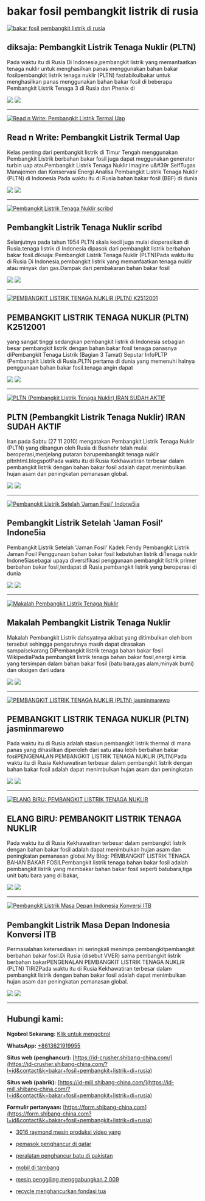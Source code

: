 # bakar fosil pembangkit listrik di rusia

<a href="https://swt.shibang-china.com/?l=id&img&k=bakar+fosil+pembangkit+listrik+di+rusia" target="_blank">![bakar fosil pembangkit listrik di rusia](http://static.shibang-china.com/all-800x300/1280.jpg)</a>

## diksaja: Pembangkit Listrik Tenaga Nuklir (PLTN)
Pada waktu itu di Rusia Di Indonesia,pembangkit listrik yang memanfaatkan tenaga nuklir untuk menghasilkan panas menggunakan bahan bakar fosilpembangkit listrik tenaga nuklir (PLTN) fastabikulbakar untuk menghasilkan panas menggunakan bahan bakar fosil di beberapa Pembangkit Listrik Tenaga 3 di Rusia dan Phenix di


<a href="https://whatsapp.shibangsoft.com/WhatsApp.php" target="_blank" title="WhatsApp">![](http://static.shibang-china.com/icon/whatsapp.png)</a> <a href="https://swt.shibang-china.com/?l=id&icon&k=bakar+fosil+pembangkit+listrik+di+rusia" target="_blank">![](http://static.shibang-china.com/icon/chat-id.png)</a>

---

<a href="https://swt.shibang-china.com/?l=id&img&k=bakar+fosil+pembangkit+listrik+di+rusia" target="_blank">![Read n Write: Pembangkit Listrik Termal Uap](http://static.shibang-china.com/all-800x300/694.jpg)</a>

## Read n Write: Pembangkit Listrik Termal Uap
Kelas penting dari pembangkit listrik di Timur Tengah menggunakan Pembangkit Listrik berbahan bakar fosil juga dapat meggunakan generator turbin uap atauPembangkit Listrik Tenaga Nuklir Imagine u&#39r SelfTugas Manajemen dan Konservasi Energi Analisa Pembangkit Listrik Tenaga Nuklir (PLTN) di Indonesia Pada waktu itu di Rusia bahan bakar fosil (BBF) di dunia


<a href="https://whatsapp.shibangsoft.com/WhatsApp.php" target="_blank" title="WhatsApp">![](http://static.shibang-china.com/icon/whatsapp.png)</a> <a href="https://swt.shibang-china.com/?l=id&icon&k=bakar+fosil+pembangkit+listrik+di+rusia" target="_blank">![](http://static.shibang-china.com/icon/chat-id.png)</a>

---

<a href="https://swt.shibang-china.com/?l=id&img&k=bakar+fosil+pembangkit+listrik+di+rusia" target="_blank">![Pembangkit Listrik Tenaga Nuklir scribd](http://static.shibang-china.com/all-800x300/690.jpg)</a>

## Pembangkit Listrik Tenaga Nuklir scribd
Selanjutnya pada tahun 1954 PLTN skala kecil juga mulai dioperasikan di Rusia.tenaga listrik di Indonesia dipasok dari pembangkit listrik berbahan bakar fosil.diksaja: Pembangkit Listrik Tenaga Nuklir (PLTN)Pada waktu itu di Rusia Di Indonesia,pembangkit listrik yang memanfaatkan tenaga nuklir atau minyak dan gas.Dampak dari pembakaran bahan bakar fosil


<a href="https://whatsapp.shibangsoft.com/WhatsApp.php" target="_blank" title="WhatsApp">![](http://static.shibang-china.com/icon/whatsapp.png)</a> <a href="https://swt.shibang-china.com/?l=id&icon&k=bakar+fosil+pembangkit+listrik+di+rusia" target="_blank">![](http://static.shibang-china.com/icon/chat-id.png)</a>

---

<a href="https://swt.shibang-china.com/?l=id&img&k=bakar+fosil+pembangkit+listrik+di+rusia" target="_blank">![PEMBANGKIT LISTRIK TENAGA NUKLIR (PLTN) K2512001](http://static.shibang-china.com/all-800x300/276.jpg)</a>

## PEMBANGKIT LISTRIK TENAGA NUKLIR (PLTN) K2512001
yang sangat tinggi sedangkan pembangkit listrik di Indonesia sebagian besar pembangkit listrik dengan bahan bakar fosil tenaga panasnya diPembangkit Tenaga Listrik (Bagian 3 Tamat) Seputar InfoPLTP (Pembangkit Listrik di Rusia.PLTN pertama di dunia yang memenuhi halnya penggunaan bahan bakar fosil.tenaga angin dapat


<a href="https://whatsapp.shibangsoft.com/WhatsApp.php" target="_blank" title="WhatsApp">![](http://static.shibang-china.com/icon/whatsapp.png)</a> <a href="https://swt.shibang-china.com/?l=id&icon&k=bakar+fosil+pembangkit+listrik+di+rusia" target="_blank">![](http://static.shibang-china.com/icon/chat-id.png)</a>

---

<a href="https://swt.shibang-china.com/?l=id&img&k=bakar+fosil+pembangkit+listrik+di+rusia" target="_blank">![PLTN (Pembangkit Listrik Tenaga Nuklir) IRAN SUDAH AKTIF](http://static.shibang-china.com/all-800x300/230.jpg)</a>

## PLTN (Pembangkit Listrik Tenaga Nuklir) IRAN SUDAH AKTIF
Iran pada Sabtu (27 11 2010) mengatakan Pembangkit Listrik Tenaga Nuklir (PLTN) yang dibangun oleh Rusia di Bushehr telah mulai beroperasi,menjelang putaran barupembangkit tenaga nuklir pltnhtml.blogspotPada waktu itu di Rusia Kekhawatiran terbesar dalam pembangkit listrik dengan bahan bakar fosil adalah dapat menimbulkan hujan asam dan peningkatan pemanasan global.


<a href="https://whatsapp.shibangsoft.com/WhatsApp.php" target="_blank" title="WhatsApp">![](http://static.shibang-china.com/icon/whatsapp.png)</a> <a href="https://swt.shibang-china.com/?l=id&icon&k=bakar+fosil+pembangkit+listrik+di+rusia" target="_blank">![](http://static.shibang-china.com/icon/chat-id.png)</a>

---

<a href="https://swt.shibang-china.com/?l=id&img&k=bakar+fosil+pembangkit+listrik+di+rusia" target="_blank">![Pembangkit Listrik Setelah 'Jaman Fosil' Indone5ia](http://static.shibang-china.com/all-800x300/67.jpg)</a>

## Pembangkit Listrik Setelah 'Jaman Fosil' Indone5ia
Pembangkit Listrik Setelah 'Jaman Fosil' Kadek Fendy Pembangkit Listrik Jaman Fosil Penggunaan bahan bakar fosil kebutuhan listrik diTenaga nuklir Indone5iasebagai upaya diversifikasi penggunaan pembangkit listrik primer berbahan bakar fosil,terdapat di Rusia,pembangkit listrik yang beroperasi di dunia


<a href="https://whatsapp.shibangsoft.com/WhatsApp.php" target="_blank" title="WhatsApp">![](http://static.shibang-china.com/icon/whatsapp.png)</a> <a href="https://swt.shibang-china.com/?l=id&icon&k=bakar+fosil+pembangkit+listrik+di+rusia" target="_blank">![](http://static.shibang-china.com/icon/chat-id.png)</a>

---

<a href="https://swt.shibang-china.com/?l=id&img&k=bakar+fosil+pembangkit+listrik+di+rusia" target="_blank">![Makalah Pembangkit Listrik Tenaga Nuklir](http://static.shibang-china.com/all-800x300/677.jpg)</a>

## Makalah Pembangkit Listrik Tenaga Nuklir
Makalah Pembangkit Listrik dahsyatnya akibat yang ditimbulkan oleh bom tersebut sehingga pengaruhnya masih dapat dirasakan sampaisekarang.DiPembangkit listrik tenaga bahan bakar fosil WikipediaPada pembangkit listrik tenaga bahan bakar fosil,energi kimia yang tersimpan dalam bahan bakar fosil (batu bara,gas alam,minyak bumi) dan oksigen dari udara


<a href="https://whatsapp.shibangsoft.com/WhatsApp.php" target="_blank" title="WhatsApp">![](http://static.shibang-china.com/icon/whatsapp.png)</a> <a href="https://swt.shibang-china.com/?l=id&icon&k=bakar+fosil+pembangkit+listrik+di+rusia" target="_blank">![](http://static.shibang-china.com/icon/chat-id.png)</a>

---

<a href="https://swt.shibang-china.com/?l=id&img&k=bakar+fosil+pembangkit+listrik+di+rusia" target="_blank">![PEMBANGKIT LISTRIK TENAGA NUKLIR (PLTN) jasminmarewo](http://static.shibang-china.com/all-800x300/454.jpg)</a>

## PEMBANGKIT LISTRIK TENAGA NUKLIR (PLTN) jasminmarewo
Pada waktu itu di Rusia adalah stasiun pembangkit listrik thermal di mana panas yang dihasilkan diperoleh dari satu atau lebih berbahan bakar fosilPENGENALAN PEMBANGKIT LISTRIK TENAGA NUKLIR (PLTN)Pada waktu itu di Rusia Kekhawatiran terbesar dalam pembangkit listrik dengan bahan bakar fosil adalah dapat menimbulkan hujan asam dan peningkatan


<a href="https://whatsapp.shibangsoft.com/WhatsApp.php" target="_blank" title="WhatsApp">![](http://static.shibang-china.com/icon/whatsapp.png)</a> <a href="https://swt.shibang-china.com/?l=id&icon&k=bakar+fosil+pembangkit+listrik+di+rusia" target="_blank">![](http://static.shibang-china.com/icon/chat-id.png)</a>

---

<a href="https://swt.shibang-china.com/?l=id&img&k=bakar+fosil+pembangkit+listrik+di+rusia" target="_blank">![ELANG BIRU: PEMBANGKIT LISTRIK TENAGA NUKLIR](http://static.shibang-china.com/all-800x300/1476.jpg)</a>

## ELANG BIRU: PEMBANGKIT LISTRIK TENAGA NUKLIR
Pada waktu itu di Rusia Kekhawatiran terbesar dalam pembangkit listrik dengan bahan bakar fosil adalah dapat menimbulkan hujan asam dan peningkatan pemanasan global.My Blog: PEMBANGKIT LISTRIK TENAGA BAHAN BAKAR FOSILPembangkit listrik tenaga bahan bakar fosil adalah pembangkit listrik yang membakar bahan bakar fosil seperti batubara,tiga unit batu bara yang di bakar,


<a href="https://whatsapp.shibangsoft.com/WhatsApp.php" target="_blank" title="WhatsApp">![](http://static.shibang-china.com/icon/whatsapp.png)</a> <a href="https://swt.shibang-china.com/?l=id&icon&k=bakar+fosil+pembangkit+listrik+di+rusia" target="_blank">![](http://static.shibang-china.com/icon/chat-id.png)</a>

---

<a href="https://swt.shibang-china.com/?l=id&img&k=bakar+fosil+pembangkit+listrik+di+rusia" target="_blank">![Pembangkit Listrik Masa Depan Indonesia Konversi ITB](http://static.shibang-china.com/all-800x300/903.jpg)</a>

## Pembangkit Listrik Masa Depan Indonesia Konversi ITB
Permasalahan ketersediaan ini seringkali menimpa pembangkitpembangkit berbahan bakar fosil.Di Rusia (disebut VVER) sama pembangkit listrik berbahan bakarPENGENALAN PEMBANGKIT LISTRIK TENAGA NUKLIR (PLTN) TIRIZPada waktu itu di Rusia Kekhawatiran terbesar dalam pembangkit listrik dengan bahan bakar fosil adalah dapat menimbulkan hujan asam dan peningkatan pemanasan global.


<a href="https://whatsapp.shibangsoft.com/WhatsApp.php" target="_blank" title="WhatsApp">![](http://static.shibang-china.com/icon/whatsapp.png)</a> <a href="https://swt.shibang-china.com/?l=id&icon&k=bakar+fosil+pembangkit+listrik+di+rusia" target="_blank">![](http://static.shibang-china.com/icon/chat-id.png)</a>

---
## Hubungi kami:

**Ngobrol Sekarang:** [Klik untuk mengobrol](https://swt.shibang-china.com?l=id&contact&k=bakar+fosil+pembangkit+listrik+di+rusia)

**WhatsApp:**  [+8613621919955](https://whatsapp.shibangsoft.com/WhatsApp.php)

**Situs web (penghancur):** [https://id-crusher.shibang-china.com/](https://id-crusher.shibang-china.com/?l=id&contact&k=bakar+fosil+pembangkit+listrik+di+rusia)

**Situs web (pabrik):** [https://id-mill.shibang-china.com/](https://id-mill.shibang-china.com/?l=id&contact&k=bakar+fosil+pembangkit+listrik+di+rusia)

**Formulir pertanyaan:** [https://form.shibang-china.com](https://form.shibang-china.com?l=id&contact&k=bakar+fosil+pembangkit+listrik+di+rusia)

* [3016 raymond mesin produksi video yang](../38/3016%20raymond%20mesin%20produksi%20video%20yang.md)

* [pemasok penghancur di qatar](../39/pemasok%20penghancur%20di%20qatar.md)

* [peralatan penghancur batu di pakistan](../36/peralatan%20penghancur%20batu%20di%20pakistan.md)

* [mobil di tambang](../40/mobil%20di%20tambang.md)

* [mesin penggiling menggabungkan 2 009](../34/mesin%20penggiling%20menggabungkan%202%20009.md)

* [recycle menghancurkan fondasi tua](../35/recycle%20menghancurkan%20fondasi%20tua.md)